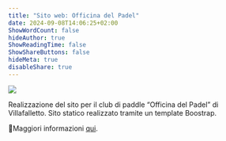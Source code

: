 ```yaml
---
title: "Sito web: Officina del Padel"
date: 2024-09-08T14:06:25+02:00
ShowWordCount: false
hideAuthor: true
ShowReadingTime: false
ShowShareButtons: false
hideMeta: true
disableShare: true
---
```


![](../../images/projects/officinadelpadel.png)

Realizzazione del sito per il club di paddle “Officina del Padel” di Villafalletto. Sito statico realizzato tramite un template Boostrap.

📍Maggiori informazioni [qui](https://officinadelpadel.it/).